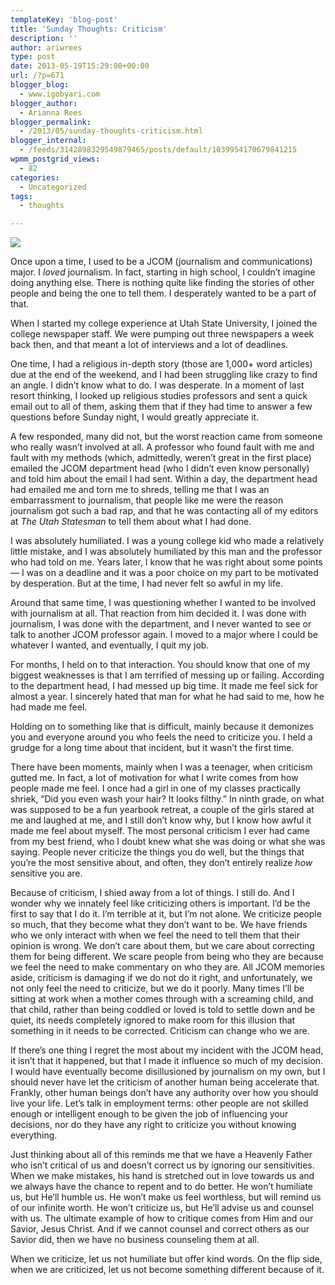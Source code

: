 ```yaml
---
templateKey: 'blog-post'
title: 'Sunday Thoughts: Criticism'
description: ''
author: ariwrees
type: post
date: 2013-05-19T15:29:00+00:00
url: /?p=671
blogger_blog:
  - www.igobyari.com
blogger_author:
  - Arianna Rees
blogger_permalink:
  - /2013/05/sunday-thoughts-criticism.html
blogger_internal:
  - /feeds/3142898329549879465/posts/default/1039954170679841215
wpmm_postgrid_views:
  - 82
categories:
  - Uncategorized
tags:
  - thoughts

---
```

[![](https://www.igobyari.com/wp-content/uploads/2013/05/criticism1.jpg)](https://www.igobyari.com/wp-content/uploads/2013/05/criticism1.jpg)

Once upon a time, I used to be a JCOM (journalism and communications) major. I _loved_ journalism. In fact, starting in high school, I couldn’t imagine doing anything else. There is nothing quite like finding the stories of other people and being the one to tell them. I desperately wanted to be a part of that.

When I started my college experience at Utah State University, I joined the college newspaper staff. We were pumping out three newspapers a week back then, and that meant a lot of interviews and a lot of deadlines. 

One time, I had a religious in-depth story (those are 1,000+ word articles) due at the end of the weekend, and I had been struggling like crazy to find an angle. I didn’t know what to do. I was desperate. In a moment of last resort thinking, I looked up religious studies professors and sent a quick email out to all of them, asking them that if they had time to answer a few questions before Sunday night, I would greatly appreciate it. 

A few responded, many did not, but the worst reaction came from someone who really wasn’t involved at all. A professor who found fault with me and fault with my methods (which, admittedly, weren’t great in the first place) emailed the JCOM department head (who I didn’t even know personally) and told him about the email I had sent. Within a day, the department head had emailed me and torn me to shreds, telling me that I was an embarrassment to journalism, that people like me were the reason journalism got such a bad rap, and that he was contacting all of my editors at _The Utah Statesman_ to tell them about what I had done. 

I was absolutely humiliated. I was a young college kid who made a relatively little mistake, and I was absolutely humiliated by this man and the professor who had told on me. Years later, I know that he was right about some points — I was on a deadline and it was a poor choice on my part to be motivated by desperation. But at the time, I had never felt so awful in my life. 

Around that same time, I was questioning whether I wanted to be involved with journalism at all. That reaction from him decided it. I was done with journalism, I was done with the department, and I never wanted to see or talk to another JCOM professor again. I moved to a major where I could be whatever I wanted, and eventually, I quit my job. 

For months, I held on to that interaction. You should know that one of my biggest weaknesses is that I am terrified of messing up or failing. According to the department head, I had messed up big time. It made me feel sick for almost a year. I sincerely hated that man for what he had said to me, how he had made me feel. 

Holding on to something like that is difficult, mainly because it demonizes you and everyone around you who feels the need to criticize you. I held a grudge for a long time about that incident, but it wasn’t the first time. 

There have been moments, mainly when I was a teenager, when criticism gutted me. In fact, a lot of motivation for what I write comes from how people made me feel. I once had a girl in one of my classes practically shriek, “Did you even wash your hair? It looks filthy.” In ninth grade, on what was supposed to be a fun yearbook retreat, a couple of the girls stared at me and laughed at me, and I still don’t know why, but I know how awful it made me feel about myself. The most personal criticism I ever had came from my best friend, who I doubt knew what she was doing or what she was saying. People never criticize the things you do well, but the things that you’re the most sensitive about, and often, they don’t entirely realize _how_ sensitive you are.

Because of criticism, I shied away from a lot of things. I still do. And I wonder why we innately feel like criticizing others is important. I’d be the first to say that I do it. I’m terrible at it, but I’m not alone. We criticize people so much, that they become what they don’t want to be. We have friends who we only interact with when we feel the need to tell them that their opinion is wrong. We don’t care about them, but we care about correcting them for being different. We scare people from being who they are because we feel the need to make commentary on who they are. All JCOM memories aside, criticism is damaging if we do not do it right, and unfortunately, we not only feel the need to criticize, but we do it poorly. Many times I’ll be sitting at work when a mother comes through with a screaming child, and that child, rather than being coddled or loved is told to settle down and be quiet, its needs completely ignored to make room for this illusion that something in it needs to be corrected. Criticism can change who we are. 

If there’s one thing I regret the most about my incident with the JCOM head, it isn’t that it happened, but that I made it influence so much of my decision. I would have eventually become disillusioned by journalism on my own, but I should never have let the criticism of another human being accelerate that. Frankly, other human beings don’t have any authority over how you should live your life. Let’s talk in employment terms: other people are not skilled enough or intelligent enough to be given the job of influencing your decisions, nor do they have any right to criticize you without knowing everything. 

Just thinking about all of this reminds me that we have a Heavenly Father who isn’t critical of us and doesn’t correct us by ignoring our sensitivities. When we make mistakes, his hand is stretched out in love towards us and we always have the chance to repent and to do better. He won’t humiliate us, but He’ll humble us. He won’t make us feel worthless, but will remind us of our infinite worth. He won’t criticize us, but He’ll advise us and counsel with us. The ultimate example of how to critique comes from Him and our Savior, Jesus Christ. And if we cannot counsel and correct others as our Savior did, then we have no business counseling them at all. 

When we criticize, let us not humiliate but offer kind words. On the flip side, when we are criticized, let us not become something different because of it.